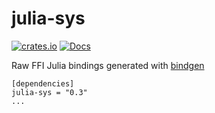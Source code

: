 
# julia-sys

[![crates.io](https://img.shields.io/crates/v/julia-sys.svg)](https://crates.io/crates/julia-sys)
[![Docs](https://docs.rs/julia-sys/badge.svg)](https://docs.rs/julia-sys)

Raw FFI Julia bindings generated with [bindgen](https://crates.io/bindgen)

```
[dependencies]
julia-sys = "0.3"
...
```
